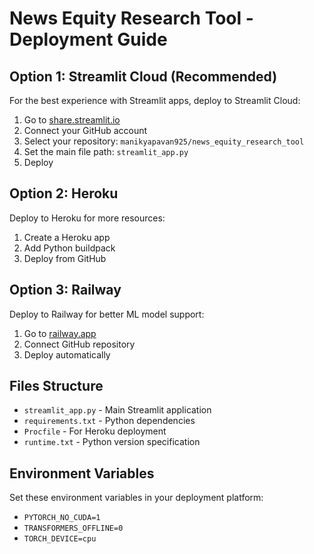 # News Equity Research Tool - Deployment Guide

## Option 1: Streamlit Cloud (Recommended)

For the best experience with Streamlit apps, deploy to Streamlit Cloud:

1. Go to [share.streamlit.io](https://share.streamlit.io)
2. Connect your GitHub account
3. Select your repository: `manikyapavan925/news_equity_research_tool`
4. Set the main file path: `streamlit_app.py`
5. Deploy

## Option 2: Heroku

Deploy to Heroku for more resources:

1. Create a Heroku app
2. Add Python buildpack
3. Deploy from GitHub

## Option 3: Railway

Deploy to Railway for better ML model support:

1. Go to [railway.app](https://railway.app)
2. Connect GitHub repository
3. Deploy automatically

## Files Structure

- `streamlit_app.py` - Main Streamlit application
- `requirements.txt` - Python dependencies
- `Procfile` - For Heroku deployment
- `runtime.txt` - Python version specification

## Environment Variables

Set these environment variables in your deployment platform:

- `PYTORCH_NO_CUDA=1`
- `TRANSFORMERS_OFFLINE=0`
- `TORCH_DEVICE=cpu`
